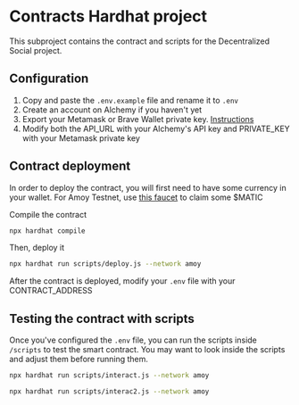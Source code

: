 # Contracts Hardhat project

This subproject contains the contract and scripts for the Decentralized Social project.

## Configuration

1. Copy and paste the `.env.example` file and rename it to `.env`
2. Create an account on Alchemy if you haven't yet
3. Export your Metamask or Brave Wallet private key. [Instructions](https://metamask.zendesk.com/hc/en-us/articles/360015289632-How-to-export-an-account-s-private-key)
4. Modify both the API_URL with your Alchemy's API key and PRIVATE_KEY with your Metamask private key

## Contract deployment

In order to deploy the contract, you will first need to have some currency in your wallet. For Amoy Testnet, use [this faucet](https://faucet.polygon.technology/) to claim some $MATIC

Compile the contract
```sh
npx hardhat compile
```

Then, deploy it
```sh
npx hardhat run scripts/deploy.js --network amoy
```

After the contract is deployed, modify your `.env` file with your CONTRACT_ADDRESS

## Testing the contract with scripts

Once you've configured the `.env` file, you can run the scripts inside `/scripts` to test the smart contract. You may want to look inside the scripts and adjust them before running them.

```sh
npx hardhat run scripts/interact.js --network amoy

npx hardhat run scripts/interac2.js --network amoy

```